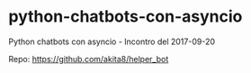 # python-chatbots-con-asyncio
Python chatbots con asyncio - Incontro del 2017-09-20

Repo: https://github.com/akita8/helper_bot
